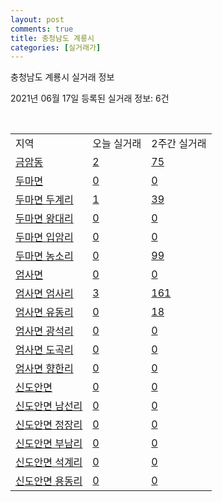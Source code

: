 ```yaml
---
layout: post
comments: true
title: 충청남도 계룡시
categories: [실거래가]
---
```


충청남도 계룡시 실거래 정보

2021년 06월 17일 등록된 실거래 정보: 6건

<script type="text/javascript">
  google.charts.load('current', {'packages':['corechart']});
  google.charts.setOnLoadCallback(drawChart);

  function drawChart() {
    var data = google.visualization.arrayToDataTable([['거래일', '매매', '전월세', '전매'], ['2021-02', 0, 1, 0], ['2021-03', 4, 9, 0], ['2021-04', 77, 27, 0], ['2021-05', 100, 27, 92], ['2021-06', 30, 19, 6]]);

    var options = {
      title: '최근 유형별 거래량 추이',
      legend: { position: 'bottom' }
    };

    var chart = new google.visualization.LineChart(document.getElementById('columnchart_material'));
    chart.draw(data, (options));
  }
</script>

<div id="columnchart_material" style="width: 450px; margin-left: -35px"></div>
<br>
<table class="sortable">
  <tr>
    <td>지역</td>
    <td>오늘 실거래</td>
    <td>2주간 실거래</td>
  </tr>

  
  <tr class="item">
    <td><a href="4425010100.html">금암동</a></td>
    <td><a href="4425010100.html">2</a></td>
    <td><a href="4425010100.html">75</a></td>
  </tr>
    

  <tr class="item">
    <td><a href="4425031000.html">두마면</a></td>
    <td><a href="4425031000.html">0</a></td>
    <td><a href="4425031000.html">0</a></td>
  </tr>
    

  <tr class="item">
    <td><a href="4425031021.html">두마면 두계리</a></td>
    <td><a href="4425031021.html">1</a></td>
    <td><a href="4425031021.html">39</a></td>
  </tr>
    

  <tr class="item">
    <td><a href="4425031022.html">두마면 왕대리</a></td>
    <td><a href="4425031022.html">0</a></td>
    <td><a href="4425031022.html">0</a></td>
  </tr>
    

  <tr class="item">
    <td><a href="4425031023.html">두마면 입암리</a></td>
    <td><a href="4425031023.html">0</a></td>
    <td><a href="4425031023.html">0</a></td>
  </tr>
    

  <tr class="item">
    <td><a href="4425031024.html">두마면 농소리</a></td>
    <td><a href="4425031024.html">0</a></td>
    <td><a href="4425031024.html">99</a></td>
  </tr>
    

  <tr class="item">
    <td><a href="4425031500.html">엄사면</a></td>
    <td><a href="4425031500.html">0</a></td>
    <td><a href="4425031500.html">0</a></td>
  </tr>
    

  <tr class="item">
    <td><a href="4425031521.html">엄사면 엄사리</a></td>
    <td><a href="4425031521.html">3</a></td>
    <td><a href="4425031521.html">161</a></td>
  </tr>
    

  <tr class="item">
    <td><a href="4425031522.html">엄사면 유동리</a></td>
    <td><a href="4425031522.html">0</a></td>
    <td><a href="4425031522.html">18</a></td>
  </tr>
    

  <tr class="item">
    <td><a href="4425031523.html">엄사면 광석리</a></td>
    <td><a href="4425031523.html">0</a></td>
    <td><a href="4425031523.html">0</a></td>
  </tr>
    

  <tr class="item">
    <td><a href="4425031524.html">엄사면 도곡리</a></td>
    <td><a href="4425031524.html">0</a></td>
    <td><a href="4425031524.html">0</a></td>
  </tr>
    

  <tr class="item">
    <td><a href="4425031525.html">엄사면 향한리</a></td>
    <td><a href="4425031525.html">0</a></td>
    <td><a href="4425031525.html">0</a></td>
  </tr>
    

  <tr class="item">
    <td><a href="4425033000.html">신도안면</a></td>
    <td><a href="4425033000.html">0</a></td>
    <td><a href="4425033000.html">0</a></td>
  </tr>
    

  <tr class="item">
    <td><a href="4425033021.html">신도안면 남선리</a></td>
    <td><a href="4425033021.html">0</a></td>
    <td><a href="4425033021.html">0</a></td>
  </tr>
    

  <tr class="item">
    <td><a href="4425033022.html">신도안면 정장리</a></td>
    <td><a href="4425033022.html">0</a></td>
    <td><a href="4425033022.html">0</a></td>
  </tr>
    

  <tr class="item">
    <td><a href="4425033023.html">신도안면 부남리</a></td>
    <td><a href="4425033023.html">0</a></td>
    <td><a href="4425033023.html">0</a></td>
  </tr>
    

  <tr class="item">
    <td><a href="4425033024.html">신도안면 석계리</a></td>
    <td><a href="4425033024.html">0</a></td>
    <td><a href="4425033024.html">0</a></td>
  </tr>
    

  <tr class="item">
    <td><a href="4425033025.html">신도안면 용동리</a></td>
    <td><a href="4425033025.html">0</a></td>
    <td><a href="4425033025.html">0</a></td>
  </tr>
    


</table>


    